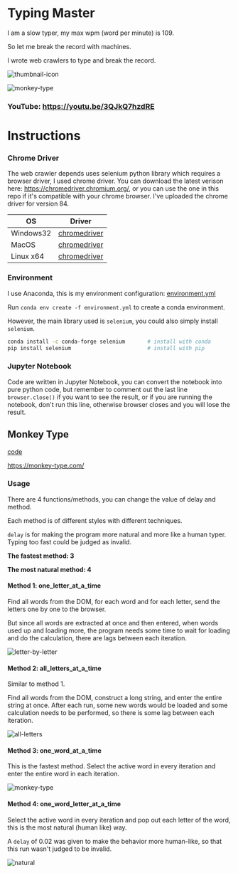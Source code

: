 # Typing Master

I am a slow typer, my max wpm (word per minute) is 109.

So let me break the record with machines.

I wrote web crawlers to type and break the record.

![thumbnail-icon](README.assets/thumbnail-icon.png)

<img src="README.assets/monkey-type.gif" alt="monkey-type" />

### YouTube: https://youtu.be/3QJkQ7hzdRE

# Instructions

### Chrome Driver

The web crawler depends uses selenium python library which requires a browser driver, I used chrome driver.
You can download the latest verison here: https://chromedriver.chromium.org/, or you can use the one in this repo if it's compatible with your chrome browser.
I've uploaded the chrome driver for version 84.	

| OS        | Driver                                                   |
| --------- | -------------------------------------------------------- |
| Windows32 | [chromedriver](./chromedrivers/chromedriver_win32.zip)   |
| MacOS     | [chromedriver](./chromedrivers/chromedriver_mac64.zip)   |
| Linux x64 | [chromedriver](./chromedrivers/chromedriver_linux64.zip) |

### Environment

I use Anaconda, this is my environment configuration: [environment.yml](./environment.yml)

Run `conda env create -f environment.yml` to create a conda environment.

However, the main library used is `selenium`, you could also simply install `selenium`.

```bash
conda install -c conda-forge selenium		# install with conda
pip install selenium						# install with pip
```

### Jupyter Notebook

Code are written in Jupyter Notebook, you can convert the notebook into pure python code, but remember to comment out the last line `browser.close()` if you want to see the result, or if you are running the notebook, don't run this line, otherwise browser closes and you will lose the result. 


## Monkey Type

[code](./monkey-type.ipynb)

https://monkey-type.com/

### Usage

There are 4 functions/methods, you can change the value of delay and method. 

Each method is of different styles with different techniques.

`delay` is for making the program more natural and more like a human typer. Typing too fast could be judged as invalid.

**The fastest method: 3**

**The most natural method: 4**

#### Method 1: one_letter_at_a_time

Find all words from the DOM, for each word and for each letter, send the letters one by one to the browser.

But since all words are extracted at once and then entered, when words used up and loading more, the program needs some time to wait for loading and do the calculation, there are lags between each iteration.

![letter-by-letter](README.assets/letter-by-letter.gif)

#### Method 2: all_letters_at_a_time

Similar to method 1.

Find all words from the DOM, construct a long string, and enter the entire string at once. After each run, some new words would be loaded and some calculation needs to be performed, so there is some lag between each iteration.

![all-letters](README.assets/all-letters.gif)

#### Method 3: one_word_at_a_time

This is the fastest method. Select the active word in every iteration and enter the entire word in each iteration.

<img src="README.assets/monkey-type.gif" alt="monkey-type" />

#### Method 4: one_word_letter_at_a_time

Select the active word in every iteration and pop out each letter of the word, this is the most natural (human like) way.

A `delay` of 0.02 was given to make the behavior more human-like, so that this run wasn't judged to be invalid.

![natural](README.assets/natural.gif)











